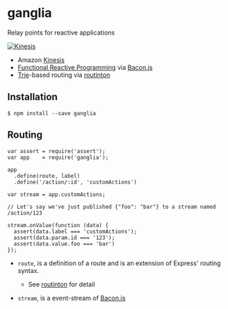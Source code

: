 ganglia
=======

Relay points for reactive applications

[![Kinesis](http://img.youtube.com/vi/MbEfiX4sMXc/0.jpg)](http://www.youtube.com/watch?v=MbEfiX4sMXc)

* Amazon [Kinesis](http://aws.amazon.com/kinesis/)
* [Functional Reactive Programming](http://en.wikipedia.org/wiki/Functional_reactive_programming) via [Bacon.js](https://github.com/baconjs/bacon.js)
* [Trie](http://en.wikipedia.org/wiki/Trie)-based routing via [routinton](https://github.com/jonathanong/routington)

Installation
------------

    $ npm install --save ganglia

Routing
-------

    var assert = require('assert');
    var app    = require('ganglia');

    app
      .define(route, label)
      .define('/action/:id', 'customActions')

    var stream = app.customActions;

    // Let's say we've just published {"foo": "bar"} to a stream named /action/123

    stream.onValue(function (data) {
      assert(data.label === 'customActions');
      assert(data.param.id === '123');
      assert(data.value.foo === 'bar')
    });

* `route`, is a definition of a route and is an extension of Express' routing syntax.
    * See [routinton](https://github.com/jonathanong/routington) for detail

* `stream`, is a event-stream of [Bacon.js](https://github.com/baconjs/bacon.js)
